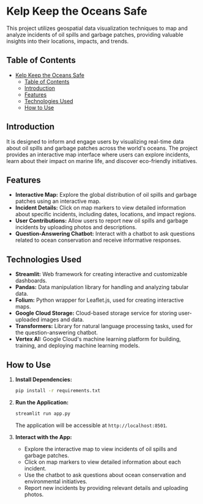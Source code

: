 # Kelp Keep the Oceans Safe

 This project utilizes geospatial data visualization techniques to map and analyze incidents of oil spills and garbage patches, providing valuable insights into their locations, impacts, and trends.

## Table of Contents

- [Kelp Keep the Oceans Safe](#kelp-keep-the-oceans-safe)
  - [Table of Contents](#table-of-contents)
  - [Introduction](#introduction)
  - [Features](#features)
  - [Technologies Used](#technologies-used)
  - [How to Use](#how-to-use)

## Introduction

It is designed to inform and engage users by visualizing real-time data about oil spills and garbage patches across the world's oceans. The project provides an interactive map interface where users can explore incidents, learn about their impact on marine life, and discover eco-friendly initiatives.

## Features

- **Interactive Map:** Explore the global distribution of oil spills and garbage patches using an interactive map.
- **Incident Details:** Click on map markers to view detailed information about specific incidents, including dates, locations, and impact regions.
- **User Contributions:** Allow users to report new oil spills and garbage incidents by uploading photos and descriptions.
- **Question-Answering Chatbot:** Interact with a chatbot to ask questions related to ocean conservation and receive informative responses.

## Technologies Used

- **Streamlit:** Web framework for creating interactive and customizable dashboards.
- **Pandas:** Data manipulation library for handling and analyzing tabular data.
- **Folium:** Python wrapper for Leaflet.js, used for creating interactive maps.
- **Google Cloud Storage:** Cloud-based storage service for storing user-uploaded images and data.
- **Transformers:** Library for natural language processing tasks, used for the question-answering chatbot.
- **Vertex AI:** Google Cloud's machine learning platform for building, training, and deploying machine learning models.

## How to Use

1. **Install Dependencies:**
   ```bash
   pip install -r requirements.txt
   ```

2. **Run the Application:**
   ```bash
   streamlit run app.py
   ```
   The application will be accessible at `http://localhost:8501`.

3. **Interact with the App:**
   - Explore the interactive map to view incidents of oil spills and garbage patches.
   - Click on map markers to view detailed information about each incident.
   - Use the chatbot to ask questions about ocean conservation and environmental initiatives.
   - Report new incidents by providing relevant details and uploading photos.

